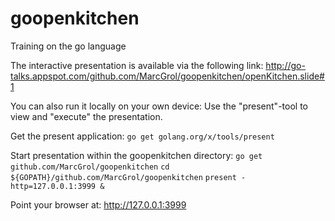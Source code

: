 # goopenkitchen

Training on the go language

The interactive presentation is available via the following link: http://go-talks.appspot.com/github.com/MarcGrol/goopenkitchen/openKitchen.slide#1

You can also run it locally on your own device:
Use the "present"-tool to view and "execute" the presentation.

Get the present application:
   `go get golang.org/x/tools/present`

Start presentation within the goopenkitchen directory:
   `go get github.com/MarcGrol/goopenkitchen`
   `cd ${GOPATH}/github.com/MarcGrol/goopenkitchen`
   `present -http=127.0.0.1:3999 &`

Point your browser at: http://127.0.0.1:3999


